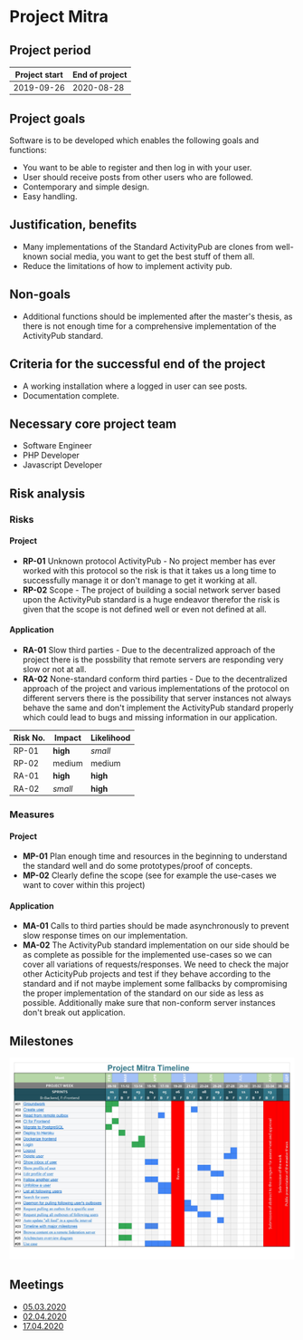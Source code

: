 # Project Mitra

## Project period

| Project start | End of project |
| ------------- | -------------- |
| 2019-09-26    | 2020-08-28     |

## Project goals

Software is to be developed which enables the following goals and functions:

- You want to be able to register and then log in with your user.
- User should receive posts from other users who are followed.
- Contemporary and simple design.
- Easy handling.

## Justification, benefits

- Many implementations of the Standard ActivityPub are clones from well-known social media, you want to get the best stuff of them all.
- Reduce the limitations of how to implement activity pub.

## Non-goals

- Additional functions should be implemented after the master's thesis, as there is not enough time for a comprehensive implementation of the ActivityPub standard.

## Criteria for the successful end of the project

- A working installation where a logged in user can see posts.
- Documentation complete.

## Necessary core project team

- Software Engineer
- PHP Developer
- Javascript Developer

## Risk analysis

### Risks

#### Project
* **RP-01** Unknown protocol ActivityPub - No project member has ever worked with this protocol so the risk is that it takes us a long time to successfully manage it or don't manage to get it working at all.
* **RP-02** Scope - The project of building a social network server based upon the ActivityPub standard is a huge endeavor therefor the risk is given that the scope is not defined well or even not defined at all. 

#### Application
* **RA-01** Slow third parties - Due to the decentralized approach of the project there is the possbility that remote servers are responding very slow or not at all.
* **RA-02** None-standard conform third parties - Due to the decentralized approach of the project and various implementations of the protocol on different servers there is the possibility that server instances not always behave the same and don't implement the ActivityPub standard properly which could lead to bugs and missing information in our application.

| Risk No. | Impact | Likelihood |
| --- | --- | --- |
| RP-01 | **high** | _small_ |
| RP-02 | medium | medium |
| RA-01 | **high** | **high** |
| RA-02 | _small_ | **high** |

### Measures

#### Project
* **MP-01** Plan enough time and resources in the beginning to understand the standard well and do some prototypes/proof of concepts.
* **MP-02** Clearly define the scope (see for example the use-cases we want to cover within this project)

#### Application
* **MA-01** Calls to third parties should be made asynchronously to prevent slow response times on our implementation.
* **MA-02** The ActivityPub standard implementation on our side should be as complete as possible for the implemented use-cases so we can cover all variations of requests/responses. We need to check the major other ActicityPub projects and test if they behave according to the standard and if not maybe implement some fallbacks by compromising the proper implementation of the standard on our side as less as possible. Additionally make sure that non-conform server instances don't break out application.


## Milestones

![Usetr](./stuff/project-mitra-timeline.jpg)

## Meetings

- [05.03.2020](./minutes/2020-03-05.md)
- [02.04.2020](./minutes/2020-04-02.md)
- [17.04.2020](./minutes/2020-04-17.md)
